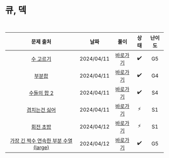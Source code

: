 # 큐, 덱

<br>

|                                   문제 출처                                    |    날짜    |          풀이           | 상태 | 난이도 |
| :----------------------------------------------------------------------------: | :--------: | :---------------------: | :--: | :----: |
|               [수 고르기](https://www.acmicpc.net/problem/2230)                | 2024/04/11 |  [바로가기](./2230.js)  |  ✔️  |   G5   |
|                 [부분합](https://www.acmicpc.net/problem/1806)                 | 2024/04/11 |  [바로가기](./1806.js)  |  ✔️  |   G4   |
|              [수들의 합 2](https://www.acmicpc.net/problem/2003)               | 2024/04/11 |  [바로가기](./2003.js)  |  ✔️  |   S4   |
|             [겹치는건 싫어](https://www.acmicpc.net/problem/20922)             | 2024/04/11 | [바로가기](./20922.js)  |  ⚡  |   S1   |
|               [회전 초밥](https://www.acmicpc.net/problem/2531)                | 2024/04/12 |  [바로가기](./2531.js)  |  ⚡  |   S1   |
| [가장 긴 짝수 연속한 부분 수열 (large)](https://www.acmicpc.net/problem/22862) | 2024/04/12 | [바로가기](./22862.jfs) |  ✔️  |   G5   |
